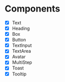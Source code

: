 # Components

- [x] Text
- [x] Heading
- [x] Box
- [x] Button
- [x] TextInput
- [x] TextArea
- [x] Avatar
- [x] MultiStep
- [x] Toast
- [x] Tooltip
